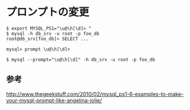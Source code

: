 ﻿# プロンプトの変更

```clike
$ export MYSQL_PS1="\u@\h[\d]> "
$ mysql -h db_srv -u root -p foo_db
root@db_srv[foo_db]> SELECT ...
```

```clike
mysql> prompt \u@\h[\d]>
```

```clike
$ mysql --prompt="\u@\h[\d]" -h db_srv -u root -p foo_db
```

## 参考
http://www.thegeekstuff.com/2010/02/mysql_ps1-6-examples-to-make-your-mysql-prompt-like-angelina-jolie/
